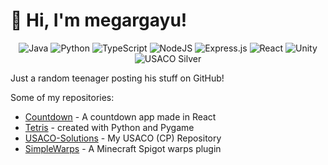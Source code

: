 # 👋 Hi, I'm megargayu!

<p align="center">
  <img src="https://img.shields.io/badge/java-%23ED8B00.svg?style=for-the-badge&logo=java&logoColor=white" alt="Java">
  <img src="https://img.shields.io/badge/python-%2314354C.svg?style=for-the-badge&logo=python&logoColor=white" alt="Python">
  <img src="https://img.shields.io/badge/typescript-%23007ACC.svg?style=for-the-badge&logo=typescript&logoColor=white" alt="TypeScript">
  <img src="https://img.shields.io/badge/node.js-%2343853D.svg?style=for-the-badge&logo=node.js&logoColor=white" alt="NodeJS">
  <img src="https://img.shields.io/badge/express.js-%23404d59.svg?style=for-the-badge&logo=express&logoColor=%2361DAFB" alt="Express.js">
  <img src="https://img.shields.io/badge/react-%2320232a.svg?style=for-the-badge&logo=react&logoColor=%2361DAFB" alt="React">
  <img src="https://img.shields.io/badge/unity-%23000000.svg?style=for-the-badge&logo=unity&logoColor=white" alt="Unity">
  <img src="https://img.shields.io/badge/USACO-Silver-blue?style=for-the-badge" alt="USACO Silver">
</p>

Just a random teenager posting his stuff on GitHub!

Some of my repositories:

- [Countdown](https://github.com/megargayu/Countdown) - A countdown app made in React
- [Tetris](https://github.com/megargayu/Tetris) - created with Python and Pygame
- [USACO-Solutions](https://github.com/megargayu/USACO-Solutions) - My USACO (CP) Repository
- [SimpleWarps](https://github.com/megargayu/SimpleWarps) - A Minecraft Spigot warps plugin
